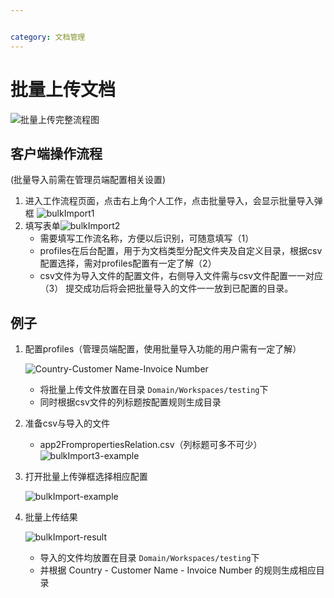 ```yaml
---


category: 文档管理
---
```

# 批量上传文档

![批量上传完整流程图](/images/v1.1.6/batchUpload-processon.png)
## 客户端操作流程
(批量导入前需在管理员端配置相关设置)
1. 进入工作流程页面，点击右上角个人工作，点击批量导入，会显示批量导入弹框 ![bulkImport1](/images/bulkImport1.png)
2. 填写表单![bulkImport2](/images/bulkImport2.png)
   - 需要填写工作流名称，方便以后识别，可随意填写（1）
   - profiles在后台配置，用于为文档类型分配文件夹及自定义目录，根据csv配置选择，需对profiles配置有一定了解（2）
   - csv文件为导入文件的配置文件，右侧导入文件需与csv文件配置一一对应（3）
提交成功后将会把批量导入的文件一一放到已配置的目录。
## 例子
1. 配置profiles（管理员端配置，使用批量导入功能的用户需有一定了解）

   ![Country-Customer Name-Invoice Number](/images/Country-CustomerName-InvoiceNumber.png)
   - 将批量上传文件放置在目录 `Domain/Workspaces/testing`下
   - 同时根据csv文件的列标题按配置规则生成目录
  
2. 准备csv与导入的文件
   
   - app2FrompropertiesRelation.csv（列标题可多不可少）
   ![bulkImport3-example](/images/bulkImport3-example.png)
   
3. 打开批量上传弹框选择相应配置
   
   ![bulkImport-example](/images/bulkImport-example.png)
   
4. 批量上传结果
   
   ![bulkImport-result](/images/bulkImport-result.png)
   - 导入的文件均放置在目录 `Domain/Workspaces/testing`下
   - 并根据 Country - Customer Name - Invoice Number 的规则生成相应目录

